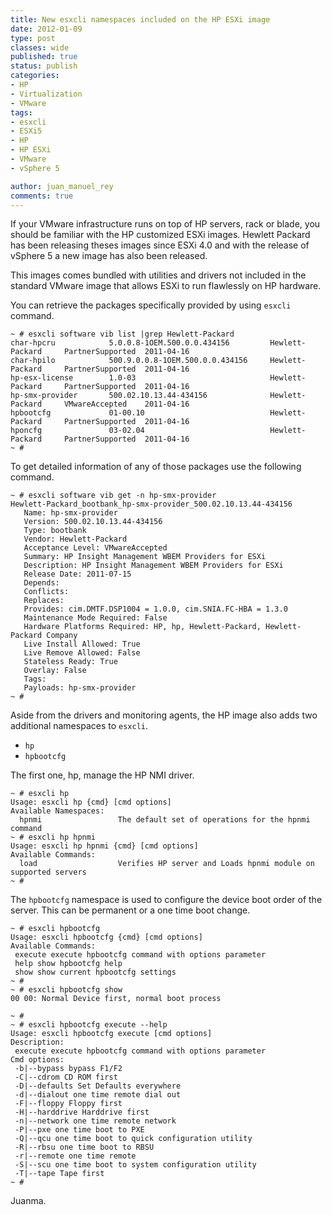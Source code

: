 ```yaml
---
title: New esxcli namespaces included on the HP ESXi image
date: 2012-01-09
type: post
classes: wide
published: true
status: publish
categories:
- HP
- Virtualization
- VMware
tags:
- esxcli
- ESXi5
- HP
- HP ESXi
- VMware
- vSphere 5

author: juan_manuel_rey
comments: true
---
```


If your VMware infrastructure runs on top of HP servers, rack or blade, you should be familiar with the HP customized ESXi images. Hewlett Packard has been releasing theses images since ESXi 4.0 and with the release of vSphere 5 a new image has also been released.

This images comes bundled with utilities and drivers not included in the standard VMware image that allows ESXi to run flawlessly on HP hardware.

You can retrieve the packages specifically provided by using `esxcli` command.

```text
~ # esxcli software vib list |grep Hewlett-Packard
char-hpcru            5.0.0.8-1OEM.500.0.0.434156         Hewlett-Packard     PartnerSupported  2011-04-16 
char-hpilo            500.9.0.0.8-1OEM.500.0.0.434156     Hewlett-Packard     PartnerSupported  2011-04-16 
hp-esx-license        1.0-03                              Hewlett-Packard     PartnerSupported  2011-04-16 
hp-smx-provider       500.02.10.13.44-434156              Hewlett-Packard     VMwareAccepted    2011-04-16 
hpbootcfg             01-00.10                            Hewlett-Packard     PartnerSupported  2011-04-16 
hponcfg               03-02.04                            Hewlett-Packard     PartnerSupported  2011-04-16 
~ #
```

To get detailed information of any of those packages use the following command.

```text
~ # esxcli software vib get -n hp-smx-provider
Hewlett-Packard_bootbank_hp-smx-provider_500.02.10.13.44-434156
   Name: hp-smx-provider
   Version: 500.02.10.13.44-434156
   Type: bootbank
   Vendor: Hewlett-Packard
   Acceptance Level: VMwareAccepted
   Summary: HP Insight Management WBEM Providers for ESXi
   Description: HP Insight Management WBEM Providers for ESXi
   Release Date: 2011-07-15
   Depends:
   Conflicts:
   Replaces:
   Provides: cim.DMTF.DSP1004 = 1.0.0, cim.SNIA.FC-HBA = 1.3.0
   Maintenance Mode Required: False
   Hardware Platforms Required: HP, hp, Hewlett-Packard, Hewlett-Packard Company
   Live Install Allowed: True
   Live Remove Allowed: False
   Stateless Ready: True
   Overlay: False
   Tags:
   Payloads: hp-smx-provider
~ #
```

Aside from the drivers and monitoring agents, the HP image also adds two additional namespaces to `esxcli`.

- `hp`
- `hpbootcfg`

The first one, hp, manage the HP NMI driver.

```text
~ # esxcli hp
Usage: esxcli hp {cmd} [cmd options]
Available Namespaces:
  hpnmi                 The default set of operations for the hpnmi command
~ # esxcli hp hpnmi
Usage: esxcli hp hpnmi {cmd} [cmd options]
Available Commands:
  load                  Verifies HP server and Loads hpnmi module on supported servers
~ #
```

The `hpbootcfg` namespace is used to configure the device boot order of the server. This can be permanent or a one time boot change.

```text
~ # esxcli hpbootcfg
Usage: esxcli hpbootcfg {cmd} [cmd options]
Available Commands:
 execute execute hpbootcfg command with options parameter
 help show hpbootcfg help
 show show current hpbootcfg settings
~ #
~ # esxcli hpbootcfg show
00 00: Normal Device first, normal boot process

~ #
~ # esxcli hpbootcfg execute --help
Usage: esxcli hpbootcfg execute [cmd options]
Description:
 execute execute hpbootcfg command with options parameter
Cmd options:
 -b|--bypass bypass F1/F2
 -C|--cdrom CD ROM first
 -D|--defaults Set Defaults everywhere
 -d|--dialout one time remote dial out
 -F|--floppy Floppy first
 -H|--harddrive Harddrive first
 -n|--network one time remote network
 -P|--pxe one time boot to PXE
 -Q|--qcu one time boot to quick configuration utility
 -R|--rbsu one time boot to RBSU
 -r|--remote one time remote
 -S|--scu one time boot to system configuration utility
 -T|--tape Tape first
~ #
```

Juanma.
